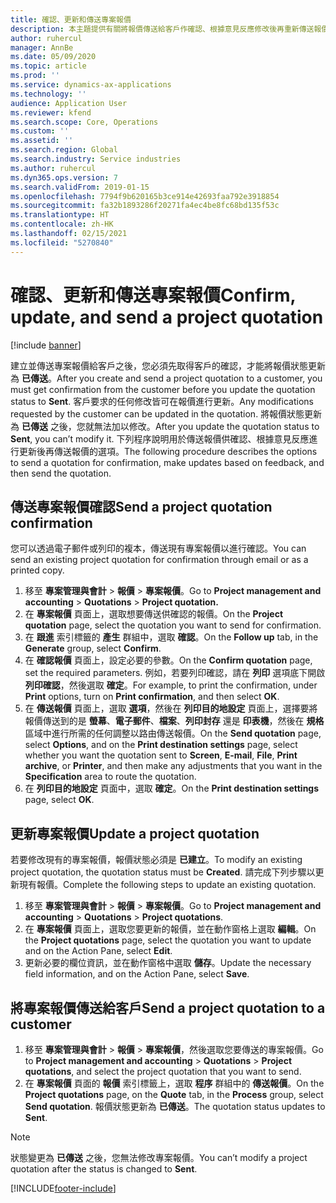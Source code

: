 ```yaml
---
title: 確認、更新和傳送專案報價
description: 本主題提供有關將報價傳送給客戶作確認、根據意見反應修改後再重新傳送報價的資訊。
author: ruhercul
manager: AnnBe
ms.date: 05/09/2020
ms.topic: article
ms.prod: ''
ms.service: dynamics-ax-applications
ms.technology: ''
audience: Application User
ms.reviewer: kfend
ms.search.scope: Core, Operations
ms.custom: ''
ms.assetid: ''
ms.search.region: Global
ms.search.industry: Service industries
ms.author: ruhercul
ms.dyn365.ops.version: 7
ms.search.validFrom: 2019-01-15
ms.openlocfilehash: 7794f9b620165b3ce914e42693faa792e3918854
ms.sourcegitcommit: fa32b1893286f20271fa4ec4be8fc68bd135f53c
ms.translationtype: HT
ms.contentlocale: zh-HK
ms.lasthandoff: 02/15/2021
ms.locfileid: "5270840"
---
```

# <a name="confirm-update-and-send-a-project-quotation"></a><span data-ttu-id="1a503-103">確認、更新和傳送專案報價</span><span class="sxs-lookup"><span data-stu-id="1a503-103">Confirm, update, and send a project quotation</span></span>

[!include [banner](../includes/banner.md)]

<span data-ttu-id="1a503-104">建立並傳送專案報價給客戶之後，您必須先取得客戶的確認，才能將報價狀態更新為 **已傳送**。</span><span class="sxs-lookup"><span data-stu-id="1a503-104">After you create and send a project quotation to a customer, you must get confirmation from the customer before you update the quotation status to **Sent**.</span></span> <span data-ttu-id="1a503-105">客戶要求的任何修改皆可在報價進行更新。</span><span class="sxs-lookup"><span data-stu-id="1a503-105">Any modifications requested by the customer can be updated in the quotation.</span></span> <span data-ttu-id="1a503-106">將報價狀態更新為 **已傳送** 之後，您就無法加以修改。</span><span class="sxs-lookup"><span data-stu-id="1a503-106">After you update the quotation status to **Sent**, you can’t modify it.</span></span> <span data-ttu-id="1a503-107">下列程序說明用於傳送報價供確認、根據意見反應進行更新後再傳送報價的選項。</span><span class="sxs-lookup"><span data-stu-id="1a503-107">The following procedure describes the options to send a quotation for confirmation, make updates based on feedback, and then send the quotation.</span></span>

## <a name="send-a-project-quotation-confirmation"></a><span data-ttu-id="1a503-108">傳送專案報價確認</span><span class="sxs-lookup"><span data-stu-id="1a503-108">Send a project quotation confirmation</span></span>  

<span data-ttu-id="1a503-109">您可以透過電子郵件或列印的複本，傳送現有專案報價以進行確認。</span><span class="sxs-lookup"><span data-stu-id="1a503-109">You can send an existing project quotation for confirmation through email or as a printed copy.</span></span> 

1. <span data-ttu-id="1a503-110">移至 **專案管理與會計** > **報價** > **專案報價**。</span><span class="sxs-lookup"><span data-stu-id="1a503-110">Go to **Project management and accounting** > **Quotations** > **Project quotation.**</span></span> 
2. <span data-ttu-id="1a503-111">在 **專案報價** 頁面上，選取想要傳送供確認的報價。</span><span class="sxs-lookup"><span data-stu-id="1a503-111">On the **Project quotation** page, select the quotation you want to send for confirmation.</span></span> 
3. <span data-ttu-id="1a503-112">在 **跟進** 索引標籤的 **產生** 群組中，選取 **確認**。</span><span class="sxs-lookup"><span data-stu-id="1a503-112">On the **Follow up** tab, in the **Generate** group, select **Confirm**.</span></span> 
4. <span data-ttu-id="1a503-113">在 **確認報價** 頁面上，設定必要的參數。</span><span class="sxs-lookup"><span data-stu-id="1a503-113">On the **Confirm quotation** page, set the required parameters.</span></span> <span data-ttu-id="1a503-114">例如，若要列印確認，請在 **列印** 選項底下開啟 **列印確認**，然後選取 **確定**。</span><span class="sxs-lookup"><span data-stu-id="1a503-114">For example, to print the confirmation, under **Print** options, turn on **Print confirmation**, and then select **OK**.</span></span>
5. <span data-ttu-id="1a503-115">在 **傳送報價** 頁面上，選取 **選項**，然後在 **列印目的地設定** 頁面上，選擇要將報價傳送到的是 **螢幕**、**電子郵件**、**檔案**、**列印封存** 還是 **印表機**，然後在 **規格** 區域中進行所需的任何調整以路由傳送報價。</span><span class="sxs-lookup"><span data-stu-id="1a503-115">On the **Send quotation** page, select **Options**, and on the **Print destination settings** page, select whether you want the quotation sent to **Screen**, **E-mail**, **File**, **Print archive**, or **Printer**, and then make any adjustments that you want in the **Specification** area to route the quotation.</span></span>
6. <span data-ttu-id="1a503-116">在 **列印目的地設定** 頁面中，選取 **確定**。</span><span class="sxs-lookup"><span data-stu-id="1a503-116">On the **Print destination settings** page, select **OK**.</span></span>  

## <a name="update-a-project-quotation"></a><span data-ttu-id="1a503-117">更新專案報價</span><span class="sxs-lookup"><span data-stu-id="1a503-117">Update a project quotation</span></span>

<span data-ttu-id="1a503-118">若要修改現有的專案報價，報價狀態必須是 **已建立**。</span><span class="sxs-lookup"><span data-stu-id="1a503-118">To modify an existing project quotation, the quotation status must be **Created**.</span></span> <span data-ttu-id="1a503-119">請完成下列步驟以更新現有報價。</span><span class="sxs-lookup"><span data-stu-id="1a503-119">Complete the following steps to update an existing quotation.</span></span> 

1. <span data-ttu-id="1a503-120">移至 **專案管理與會計** > **報價** > **專案報價**。</span><span class="sxs-lookup"><span data-stu-id="1a503-120">Go to **Project management and accounting** > **Quotations** > **Project quotations**.</span></span>
2. <span data-ttu-id="1a503-121">在 **專案報價** 頁面上，選取您要更新的報價，並在動作窗格上選取 **編輯**。</span><span class="sxs-lookup"><span data-stu-id="1a503-121">On the **Project quotations** page, select the quotation you want to update and on the Action Pane, select **Edit**.</span></span>
3. <span data-ttu-id="1a503-122">更新必要的欄位資訊，並在動作窗格中選取 **儲存**。</span><span class="sxs-lookup"><span data-stu-id="1a503-122">Update the necessary field information, and on the Action Pane, select **Save**.</span></span>  

## <a name="send-a-project-quotation-to-a-customer"></a><span data-ttu-id="1a503-123">將專案報價傳送給客戶</span><span class="sxs-lookup"><span data-stu-id="1a503-123">Send a project quotation to a customer</span></span> 

1. <span data-ttu-id="1a503-124">移至 **專案管理與會計** > **報價** > **專案報價**，然後選取您要傳送的專案報價。</span><span class="sxs-lookup"><span data-stu-id="1a503-124">Go to **Project management and accounting** > **Quotations** > **Project quotations**, and select the project quotation that you want to send.</span></span>
2. <span data-ttu-id="1a503-125">在 **專案報價** 頁面的 **報價** 索引標籤上，選取 **程序** 群組中的 **傳送報價**。</span><span class="sxs-lookup"><span data-stu-id="1a503-125">On the **Project quotations** page, on the **Quote** tab, in the **Process** group, select **Send quotation**.</span></span> <span data-ttu-id="1a503-126">報價狀態更新為 **已傳送**。</span><span class="sxs-lookup"><span data-stu-id="1a503-126">The quotation status updates to **Sent**.</span></span>

> [!NOTE]
> <span data-ttu-id="1a503-127">狀態變更為 **已傳送** 之後，您無法修改專案報價。</span><span class="sxs-lookup"><span data-stu-id="1a503-127">You can’t modify a project quotation after the status is changed to **Sent**.</span></span>


[!INCLUDE[footer-include](../includes/footer-banner.md)]